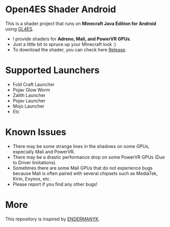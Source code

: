 # Open4ES Shader Android
This is a shader project that runs on **Minecraft Java Edition for Android** using [GL4ES](https://github.com/PojavLauncherTeam/gl4es-114-extra).

- I provide shaders for **Adreno, Mali, and PowerVR GPUs**.
- Just a little bit to spruce up your Minecraft look :)
- To download the shader, you can check here [Release](https://github.com/ahmaf-gif/Open4ES-Shader-Android/releases).

# Supported Launchers
- Fold Craft Launcher
- Pojav Glow Worm
- Zalith Launcher
- Pojav Launcher
- Mojo Launcher
- Etc

# Known Issues
- There may be some strange lines in the shadows on some GPUs, especially Mali and PowerVR.
- There may be a drastic performance drop on some PowerVR GPUs (Due to Driver limitations).
- Sometimes there are some Mali GPUs that do not experience bugs because Mali is often paired with several chipsets such as MediaTek, Kirin, Exynos, etc.
- Please report if you find any other bugs!

# More
This repository is inspired by [ENDERMANYK](https://github.com/Open4Es/Open4Es-Shader-Android).
